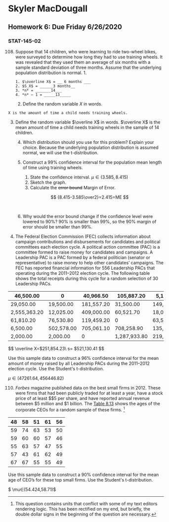 # 	Skyler MacDougall

## Homework 6: Due Friday 6/26/2020

### STAT-145-02



108. Suppose that 14 children, who were learning to ride  two-wheel bikes, were surveyed to determine how long they had to use  training wheels. It was revealed that they used them an average of six  months with a sample standard deviation of three months. Assume that the underlying population distribution is normal.
     1. 

         1. $\overline X$ = __ 6 months ___
         2. $S_X$ = ______3 months__
         3. *n* = _______14___
         4. *n* – 1 = _____13_____

     2. Define the random variable $X$ in words.

    X is the amount of time a child needs training wheels. 

3. Define the random variable $\overline X$ in words.
         $\overline X$ is the mean amount of time a child needs training wheels in the sample of 14 children.

     4. Which distribution should you use for this problem? Explain your choice.
    Because the underlying population distribution is assumed normal, we will use the t-distribution.
    
     5. Construct a 99% confidence interval for the population mean length of time using training wheels.
    
         1. State the confidence interval.
            	$μ∈(3.585,8.415)$
         2. Sketch the graph.
         3. Calculate the ~~error bound~~ Margin of Error.
    
    $$
         {8.415-3.585\over2}=2.415=ME
    $$

    ​     
    
     6. Why would the error bound change if the confidence level were lowered to 90%?
         90% is smaller than 99%, so the 90% margin of error should be smaller than 99%.
    
109. The Federal Election Commission (FEC) collects  information about campaign contributions and disbursements for  candidates and political committees each election cycle. A political  action committee (PAC) is a committee formed to raise money for  candidates and campaigns. A Leadership PAC is a PAC formed by a federal  politician (senator or representative) to raise money to help other  candidates’ campaigns. 
     The FEC has reported financial information for  556 Leadership PACs that operating during the 2011–2012 election cycle.  The following table shows the total receipts during this cycle for a  random selection of 30 Leadership PACs.

| 46,500.00    | 0          | 40,966.50  | 105,887.20   | 5,175.00   |
| ------------- | ----------- | ----------- | ------------- | ----------- |
| 29,050.00    | 19,500.00  | 181,557.20 | 31,500.00    | 149,970.80 |
| 2,555,363.20 | 12,025.00  | 409,000.00 | 60,521.70    | 18,000.00  |
| 61,810.20    | 76,530.80  | 119,459.20 | 0            | 63,520.00  |
| 6,500.00     | 502,578.00 | 705,061.10 | 708,258.90   | 135,810.00 |
| 2,000.00     | 2,000.00   | 0          | 1,287,933.80 | 219,148.30 |

$$
\overline X=$251,854.23\\
s= $521,130.41
$$



Use this sample data to construct a 96%  confidence interval for the mean amount of money raised by all  Leadership PACs during the 2011–2012 election cycle. Use the Student's  t-distribution.

$μ∈(47261.64,456446.82)$



110. *Forbes* magazine  published data on the best small firms in 2012. These were firms that  had been publicly traded for at least a year, have a stock price of at  least $$5 per share, and have reported annual revenue between  $5 million  and $1 billion. The [Table 8.13](about:reader?url=https%3A%2F%2Fopenstax.org%2Fbooks%2Fintroductory-statistics%2Fpages%2F8-homework#eip-884) shows the ages of the corporate CEOs for a random sample of these firms.  [^1]

| 48   | 58   | 51   | 61   | 56   |
| ---- | ---- | ---- | ---- | ---- |
| 59   | 74   | 63   | 53   | 50   |
| 59   | 60   | 60   | 57   | 46   |
| 55   | 63   | 57   | 47   | 55   |
| 57   | 43   | 61   | 62   | 49   |
| 67   | 67   | 55   | 55   | 49   |

Use this sample data to construct a 90%  confidence interval for the mean age of CEO’s for these top small firms. Use the Student's t-distribution.

$ \mu∈(54.424,58.71)$

[^1]:This question contains units that conflict with some of my text editors rendering logic. This has been rectified on my end, but briefly, the double dollar signs in the beginning of the question are necessary.